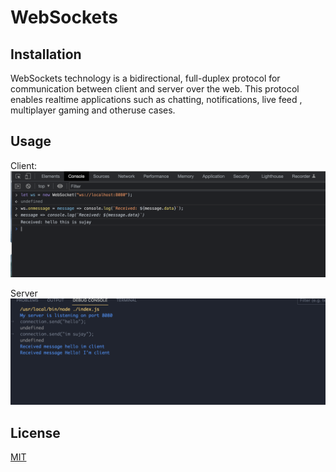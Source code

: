 # WebSockets



## Installation

WebSockets technology is a bidirectional, full-duplex protocol for communication between client and server over the web. This protocol enables realtime applications such as chatting, notifications, live feed , multiplayer gaming and otheruse cases.


## Usage
Client:
<img src='assets/client.png'/>

Server
<img src='assets/server.png'/>

## License

[MIT](https://choosealicense.com/licenses/mit/)